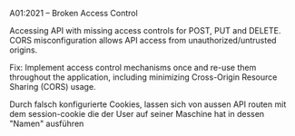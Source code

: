 A01:2021 – Broken Access Control

Accessing API with missing access controls for POST, PUT and DELETE.
CORS misconfiguration allows API access from unauthorized/untrusted origins.

Fix:
Implement access control mechanisms once and re-use them throughout the application, including minimizing Cross-Origin Resource Sharing (CORS) usage.

Durch falsch konfigurierte Cookies, lassen sich von aussen API routen mit dem session-cookie die der User auf seiner Maschine hat in dessen "Namen" ausführen
